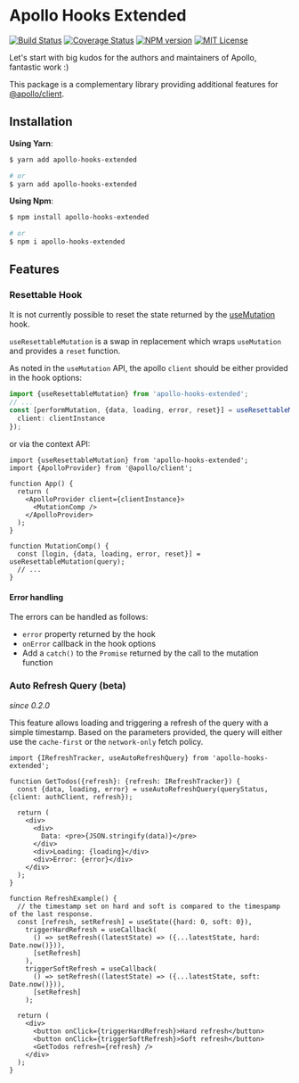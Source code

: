 # Apollo Hooks Extended

[![Build Status](https://travis-ci.org/marc-ed-raffalli/apollo-hooks-extended.svg?branch=master)](https://travis-ci.org/marc-ed-raffalli/apollo-hooks-extended)
[![Coverage Status](https://coveralls.io/repos/github/marc-ed-raffalli/apollo-hooks-extended/badge.svg?branch=master)](https://coveralls.io/github/marc-ed-raffalli/apollo-hooks-extended?branch=master)
[![NPM version](https://img.shields.io/npm/v/apollo-hooks-extended.svg)](https://www.npmjs.com/package/apollo-hooks-extended)
[![MIT License](https://img.shields.io/badge/License-MIT-green.svg)](https://github.com/marc-ed-raffalli/apollo-hooks-extended/blob/master/LICENSE)

Let's start with big kudos for the authors and maintainers of Apollo, fantastic work :)

This package is a complementary library providing additional features for
[@apollo/client](https://www.apollographql.com/docs/react/).

## Installation

**Using Yarn**:

```bash
$ yarn add apollo-hooks-extended

# or
$ yarn add apollo-hooks-extended
```

**Using Npm**:

```bash
$ npm install apollo-hooks-extended

# or
$ npm i apollo-hooks-extended
```

## Features

### Resettable Hook

It is not currently possible to reset the state returned by the
[useMutation](https://www.apollographql.com/docs/react/data/mutations/#usemutation-api) hook.

`useResettableMutation` is a swap in replacement which wraps `useMutation` and provides a `reset` function.

As noted in the `useMutation` API, the apollo `client` should be either provided in the hook options:

```typescript
import {useResettableMutation} from 'apollo-hooks-extended';
// ...
const [performMutation, {data, loading, error, reset}] = useResettableMutation(query, {
  client: clientInstance
});
```

or via the context API:

```tsx
import {useResettableMutation} from 'apollo-hooks-extended';
import {ApolloProvider} from '@apollo/client';

function App() {
  return (
    <ApolloProvider client={clientInstance}>
      <MutationComp />
    </ApolloProvider>
  );
}

function MutationComp() {
  const [login, {data, loading, error, reset}] = useResettableMutation(query);
  // ...
}
```

#### Error handling

The errors can be handled as follows:

- `error` property returned by the hook
- `onError` callback in the hook options
- Add a `catch()` to the `Promise` returned by the call to the mutation function

### Auto Refresh Query (beta)

_since 0.2.0_

This feature allows loading and triggering a refresh of the query with a simple timestamp.
Based on the parameters provided, the query will either use the `cache-first` or the `network-only` fetch policy.

```tsx
import {IRefreshTracker, useAutoRefreshQuery} from 'apollo-hooks-extended';

function GetTodos({refresh}: {refresh: IRefreshTracker}) {
  const {data, loading, error} = useAutoRefreshQuery(queryStatus, {client: authClient, refresh});

  return (
    <div>
      <div>
        Data: <pre>{JSON.stringify(data)}</pre>
      </div>
      <div>Loading: {loading}</div>
      <div>Error: {error}</div>
    </div>
  );
}

function RefreshExample() {
  // the timestamp set on hard and soft is compared to the timespamp of the last response.
  const [refresh, setRefresh] = useState({hard: 0, soft: 0}),
    triggerHardRefresh = useCallback(
      () => setRefresh((latestState) => ({...latestState, hard: Date.now()})),
      [setRefresh]
    ),
    triggerSoftRefresh = useCallback(
      () => setRefresh((latestState) => ({...latestState, soft: Date.now()})),
      [setRefresh]
    );

  return (
    <div>
      <button onClick={triggerHardRefresh}>Hard refresh</button>
      <button onClick={triggerSoftRefresh}>Soft refresh</button>
      <GetTodos refresh={refresh} />
    </div>
  );
}
```
